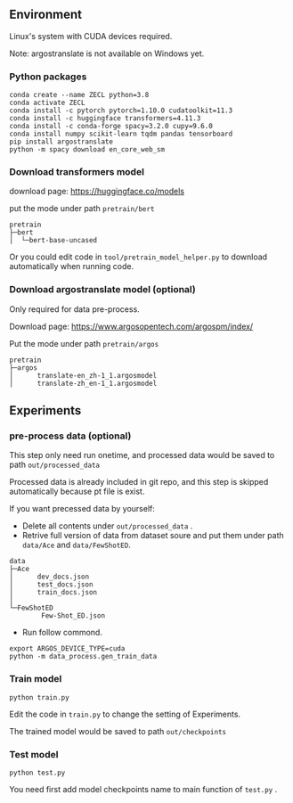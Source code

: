 ## Environment

Linux's system with CUDA devices required. 

Note: argostranslate is not available on Windows yet.

### Python packages

```
conda create --name ZECL python=3.8
conda activate ZECL
conda install -c pytorch pytorch=1.10.0 cudatoolkit=11.3
conda install -c huggingface transformers=4.11.3 
conda install -c conda-forge spacy=3.2.0 cupy=9.6.0
conda install numpy scikit-learn tqdm pandas tensorboard
pip install argostranslate
python -m spacy download en_core_web_sm
```

### Download transformers model

download page: https://huggingface.co/models

put the mode under path ```pretrain/bert```

```
pretrain
├─bert
│  └─bert-base-uncased
```

Or you could edit code in ```tool/pretrain_model_helper.py``` to download automatically when running code.

### Download argostranslate model (optional)

Only required for data pre-process.

Download page: https://www.argosopentech.com/argospm/index/

Put the mode under path ```pretrain/argos```

```
pretrain
├─argos
│      translate-en_zh-1_1.argosmodel
│      translate-zh_en-1_1.argosmodel
```

## Experiments

### pre-process data (optional)

This step only need run onetime, and processed data would be saved to path ```out/processed_data```

Processed data is already included in git repo, and this step is skipped automatically because pt file is exist.

If you want precessed data by yourself:
- Delete all contents under ```out/processed_data``` .
- Retrive full version of data from dataset soure and put them under path ```data/Ace``` and ```data/FewShotED```.
```
data
├─Ace
│      dev_docs.json
│      test_docs.json
│      train_docs.json
│
└─FewShotED
        Few-Shot_ED.json
```

- Run follow commond.
```
export ARGOS_DEVICE_TYPE=cuda
python -m data_process.gen_train_data
```


### Train model

```
python train.py
```

Edit the code in ```train.py```  to change the setting of Experiments.

The trained model would be saved to path ```out/checkpoints```

### Test model

```
python test.py
```


You need first add model checkpoints name to main function of ```test.py``` .
